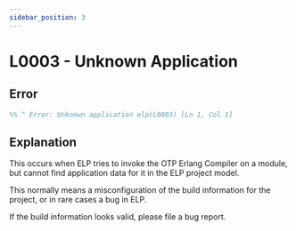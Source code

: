 ```yaml
---
sidebar_position: 3
---
```


# L0003 - Unknown Application

## Error

```erlang
%% ^ Error: Unknown application elp(L0003) [Ln 1, Col 1]
```

## Explanation

This occurs when ELP tries to invoke the OTP Erlang Compiler on a
module, but cannot find application data for it in the ELP project
model.

This normally means a misconfiguration of the build information for
the project, or in rare cases a bug in ELP.

If the build information looks valid, please file a bug report.
